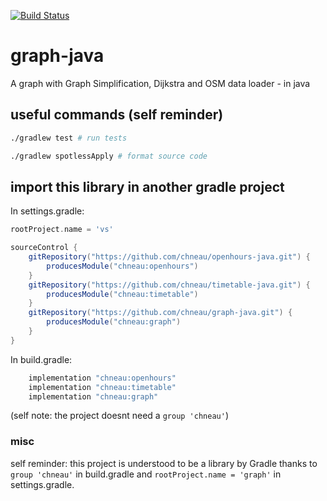 [![Build Status](https://travis-ci.org/chneau/graph-java.svg?branch=master)](https://travis-ci.org/chneau/graph-java)

# graph-java
A graph with Graph Simplification, Dijkstra and OSM data loader - in java

## useful commands (self reminder)

```bash
./gradlew test # run tests
```
```bash
./gradlew spotlessApply # format source code
```


## import this library in another gradle project

In settings.gradle:
```groovy
rootProject.name = 'vs'

sourceControl {
    gitRepository("https://github.com/chneau/openhours-java.git") {
        producesModule("chneau:openhours")
    }
    gitRepository("https://github.com/chneau/timetable-java.git") {
        producesModule("chneau:timetable")
    }
    gitRepository("https://github.com/chneau/graph-java.git") {
        producesModule("chneau:graph")
    }
}
```

In build.gradle:
```groovy
    implementation "chneau:openhours"
    implementation "chneau:timetable"
    implementation "chneau:graph"
```
(self note: the project doesnt need a `group 'chneau'`)

### misc

self reminder: this project is understood to be a library by Gradle thanks to `group 'chneau'` in build.gradle and `rootProject.name = 'graph'` in settings.gradle.

